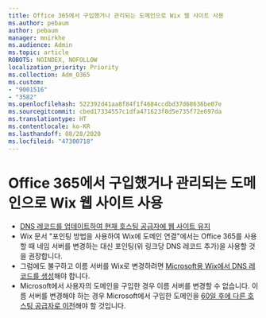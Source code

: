 ```yaml
---
title: Office 365에서 구입했거나 관리되는 도메인으로 Wix 웹 사이트 사용
ms.author: pebaum
author: pebaum
manager: mnirkhe
ms.audience: Admin
ms.topic: article
ROBOTS: NOINDEX, NOFOLLOW
localization_priority: Priority
ms.collection: Adm_O365
ms.custom:
- "9001516"
- "3582"
ms.openlocfilehash: 522392d41aa8f84f1f4684ccdbd37d68636be07e
ms.sourcegitcommit: cbed17334557c1dfa471623f8d5e735f72e697da
ms.translationtype: HT
ms.contentlocale: ko-KR
ms.lasthandoff: 08/28/2020
ms.locfileid: "47300718"
---
```

# <a name="using-wix-website-with-office-365-purchased-or-managed-domains"></a>Office 365에서 구입했거나 관리되는 도메인으로 Wix 웹 사이트 사용

- [DNS 레코드를 업데이트하여 현재 호스팅 공급자에 웹 사이트 유지](https://docs.microsoft.com/microsoft-365/admin/dns/update-dns-records-to-retain-current-hosting-provider)
- Wix 문서 "포인팅 방법을 사용하여 Wix에 도메인 연결"에서는 Office 365를 사용할 때 네임 서버를 변경하는 대신 포인팅(위 링크당 DNS 레코드 추가)을 사용할 것을 권장합니다.
- 그럼에도 불구하고 이름 서버를 Wix로 변경하려면 [Microsoft용 Wix에서 DNS 레코드를 생성](https://docs.microsoft.com/microsoft-365/admin/dns/create-dns-records-at-wix?view=o365-worldwide)해야 합니다.
- Microsoft에서 사용자의 도메인을 구입한 경우 이름 서버를 변경할 수 없습니다. 이름 서버를 변경해야 하는 경우 Microsoft에서 구입한 도메인을 [60일 후에 다른 호스팅 공급자로 이전](https://docs.microsoft.com/microsoft-365/admin/get-help-with-domains/transfer-a-domain-from-microsoft-to-another-host)해야 할 것입니다.